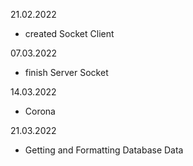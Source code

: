21.02.2022
 - created Socket Client

07.03.2022
 - finish Server Socket

14.03.2022
 - Corona

21.03.2022
 - Getting and Formatting Database Data
